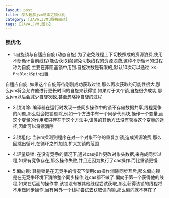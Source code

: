 ```yaml
---
layout: post
title: 深入理解jvm阅读之锁优化
category: [JAVA,JVM,图书阅读]
tags: [JAVA,JVM,图书]
---
```


### 锁优化

* 1.自旋锁与自适应自旋(动态自旋),为了避免线程上下切换照成的资源浪费,使用不断循环当前线程(能否获取锁)避免切换线程的资源浪费,这种不断循环的过程称为自旋,主要在非阻塞锁中用到.自旋次数是有限的,默认10次可以通过```-XX: PreBlockSpin```设置

自适应自旋: 如果这个自旋等待刚刚成功获取过锁,那么再次获取的可能性很大,那么jvm将会允许他进行更长时间的自旋来获得锁,如果对于某个锁,自旋很少成功,那么jvm以后会减少自旋次数,甚至忽略掉自旋的过程

* 2.锁消除: 编译器在运行时发现一些同步操作中的锁不存储数据共享,线程竞争的问题,那么就会把锁剔除,例如一个方法中有一个同步代码块,操作一个变量,而这个变量的作用域只存在于这个方法中,该类的其他方法没有获得这个变量的途径,因此可以将锁消除

* 3.锁粗化: 当jvm探测到程序在对一个对象不停的重复加锁,造成资源浪费,那么回跳出循环,在循环之外加锁,扩大加锁的范围

* 4.轻量级锁: 在没有竞争的情况下,通过cas操作更改对象头数据,来完成同步过程,如果有竞争存在,那么操作失败,并且还因为执行了cas操作.而比重锁更慢

* 5.偏向锁: 轻量锁是在无竞争的情况下使用cas操作消除同步互斥,那么偏向锁是在无竞争环境下消除整个同步操作,连cas都不做了.偏向于第一个获得他的线程,如果在后面的操作中,该锁没有被其他线程尝试获取,那么获得该锁的线程将不用做同步操作,当有另外一个线程尝试去获取偏向锁,那么偏向就不存在了